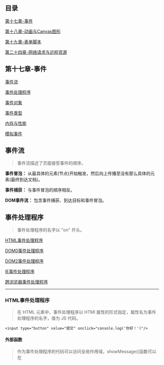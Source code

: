 ## 目录

[第十七章-事件](#第十七章-事件)

[第十八章-动画与Canvas图形](#第十八章-动画与Canvas图形)

[第十九章-表单脚本](#第十九章-表单脚本)

[第二十四章-网络请求与远程资源](#第二十四章-网络请求与远程资源)

## 第十七章-事件

[事件流](#事件流)

[事件处理程序](#事件处理程序)

[事件对象](#事件对象)

[事件类型](#事件类型)

[内存与性能](内存与性能)

[模拟事件](#模拟事件)


## 事件流  
> 事件流描述了页面接受事件的顺序。  

**事件冒泡：** 从最具体的元素(节点)开始触发，然后向上传播至没有那么具体的元素(最终到达文档)。  

**事件捕获：** 与事件冒泡的顺序相反。  

**DOM事件流：** 包含事件捕获、到达目标和事件冒泡。

## 事件处理程序  
> 事件处理程序的名字以 "on" 开头。

[HTML事件处理程序](#HTML事件处理程序)   

[DOM0事件处理程序](#DOM0事件处理程序)  

[DOM2事件处理程序](#DOM2事件处理程序)  

[IE事件处理程序](#IE事件处理程序)  

[跨浏览器事件处理程序](#跨浏览器事件处理程序)  

----

### HTML事件处理程序   
> 在 HTML 元素中，事件处理程序以 HTMl 属性的形式指定，属性名为事件处理程序的名字，值为 JS 代码。  
```
<input type="button" value="提交" onclick="console.log('你好！')"/>
```

#### 外部函数  
> 作为事件处理程序的代码可以访问全局作用域，showMessage()函数可以在<script>或外部文件中定义。  
```
<input type="button" value="提交" onclick="showMessage()"/>
```

#### 属性值
 序号 | 特性
 :-: | :-: 
 ① | 代码不能直接使用 HTML 语法字符，如双引号
 ② | 代码中的 this 将指向目标元素（自身）
 ③ | 大多数会封装在try/catch块中，以防止函数定义之前按钮被点击


#### 表单元素  
> 对于表单元素，可以直接访问同一表单中的其他成员。  
```
<form method="post">
    <input type="text" name="username" value="">
    <input type="button" value="Echo Username"
        onclick="console.log(username.value)">
</form>
```

----

### DOM0事件处理程序   
> 每个 DOM 元素都有事件处理程序属性，只要把这个属性赋值为一个函数即可，函数中的 this 引用元素本身。

```
let btn = document.getElementById("myBtn");
btn.onclick = function() {
    console.log(this.id);  // myBtn
}
```

----

### DOM2事件处理程序 
> 方法暴露在每个 DOM 元素上。

 函数 | 说明
 :-: | :-: 
 addEventListener() | 添加事件处理程序，可以同时为一个事件调用多次。
 removeEventListener() | 删除通过 `addEventListener()` 添加的事件处理程序，匿名函数无法移除。

```
let btn = document.getElementById("myBtn");
btn.addEventListener("click", () => {
    console.log(this.id);
}, false);
```
> 大多数情况下，事件处理程序会被添加到事件流的冒泡阶段，主要原因是跨浏览器兼容性好。  

----

### IE事件处理程序
> 与 DOM2 事件处理程序相似的方法：`attachEvent()` 和 `detachEvent()`

 特性 | addEventListener()  | attachEvent()
  :-: | :-: | :-: 
 第一参数 | "click" | "onclick"
 this 指向 | 元素本身:grey_question: | window
 添加处理程序的触发顺序 | 正向触发 | 方向触发

----
### 跨浏览器事件处理程序  

:whale2:跨浏览器事件处理程序·半成品版 P498

## 事件对象
> 在 DOM 中发生事件时创建。这个对象包含了一些基本信息，比如导致事件发生的元素、发生的事件类型，控制后续事件的行为等。  

[DOM事件对象](#DOM事件对象)   

[IE事件对象](#IE事件对象)   

[跨浏览器事件对象](#跨浏览器事件对象)

----
### DOM事件对象  

#### 参数传入
> event 对象是传给事件处理程序的唯一参数。  
```
let btn = document.getElementById("myBtn");
btn.onclick = function(event) {
    console.log(even.type);
};
btn.addEventListener("click", (event) => {
    console.log(even.type);
}, false);
```

#### HTML事件处理程序上的事件对象   
> 可以直接使用变量 event 引用事件对象，而不许传参。    
```
<input type="button" value="提交" onclick="console.log(event.type)">
```

:whale2: 使用 `type` 属性在一个处理程序处理多个事件 P500 

----

### IE事件对象   
> 与 DOM 事件对象不同，IE事件对象不一定通过参数传入。  
```
var btn = document.getElementById("myBtn");
btn.onclick = function() {
    let event = window.event;
    console.log(even.type);
};

btn.attachEvent("click", (event) => {
    console.log(even.type);
});
```
> 在这两种方式中，`event` 都作为 window 对象的属性存在。  

#### HTML事件处理程序上的事件对象   
> 可以直接使用变量 event 引用事件对象，而不许传参。    
```
<input type="button" value="提交" onclick="console.log(event.type)">
```

----

### 跨浏览器事件对象  

:whale2:跨浏览器事件对象 P504

## 事件类型  

[用户界面事件](#用户界面事件)  

[鼠标和滚轮事件](#鼠标和滚轮事件)

[HTML5事件](#HTML5事件)

[设备事件](#设备事件)

[触摸及手势事件](#触摸及手势事件)

----

### 用户界面事件  
> 涉及与 BOM 交互的通用浏览事件。  

任何在 window 上发生的事件，实际开发中要尽量使用 Javascript 方式（`addEventListener()`），而不是在 <body> 元素上添加时间处理程序。  

`resize事件` 和 `scroll事件` 可能不断触发，相应的处理程序都应避免过多计算。

:whale2:给新建 图片/<script>/<link> 设置 `load事件` 处理程序 P507

---

### 鼠标和滚轮事件
> 获取客户端坐标、页面坐标、屏幕坐标、修饰键、相关元素等。  

:whale2:跨浏览器获取页面坐标、修饰键、相关元素 P513...

----

### HTML5事件
> 上下文菜单、提供阻止页面关闭的机会、往返缓存相关、散列值变化等事件。  

:whale2:自定义上下文菜单 P523  
:whale2:移除事件处理程序中的匿名函数 P526

----

### 设备事件
> 手机的翻转、朝向、移动事件。

----

### 触摸及手势事件

:whale2:追踪屏幕上的触摸轨迹 P532  
:whale2:追踪屏幕上两个触点的旋转角度和距离 P533

## 内存与性能
> 事件处理程序，即每个函数都是对象，都占用内存空间。其次，多次访问DOM会造成页面交互的延迟。  

[事件委托](#事件委托)

[删除事件处理程序](#删除事件处理程序)


----

### 事件委托  
只使用一个事件处理程序来管理**同种类型的事件**，通常将事件处理程序添加到祖先节点上去。

只要所有子元素都是元素x的后代，那它们的事件会向上冒泡，最终都会由这个元素x上的函数来处理。

----

### 删除事件处理程序  
最好在删除元素前，手动删除它的事件处理程序。

:grey_question:一般来说，最好在 `onunload事件` 处理程序中趁页面尚未卸载先删除所有事件处理程序。

## 模拟事件
> 可以通过 Javascript 模拟任意事件的发生。

[DOM事件模拟](#DOM事件模拟)

[IE事件模拟](#IE事件模拟)

----
### DOM事件模拟
通过在 `document.createEvent()` 方法中添加**参数**创建一个**对应类型**的 event 对象，在这个对象上有一个初始化自身的方法，最后在元素上调用 `dispatchEvent()` 方法触发事件。

:frog:DOM3Events 废弃了 `keypress事件`，但浏览器都有自己的办法模拟它。

### IE事件模拟  
> 接口与 DOM 方式不同。

## 第十八章-动画与Canvas图形
> 毋庸置疑，<canvas\>是 HTML5 最受欢迎的新特性。这个元素会占据一块页面区域，让 JavaScript 可以动态在上面绘制图片。

[使用requestAnimationFrame](#使用requestAnimationFrame)

[基本的画布功能](#基本的画布功能) 

[2D绘图上下文 ](#2D绘图上下文 ) 

WebGL略

## 使用requestAnimationFrame  
> 早期定时动画基本上就是使用 setInterval() 来控制动画的执行，但方法本身不能保证时间精度，而浏览器本身也存在自身精度问题。

### 新方法    
> 为了解决这些问题，一个新的方法诞生了。    

 方法 | 说明  
 :-: | :-: 
 requestAnimationFrame() | 接受一个参数，参数为重绘屏幕前调用的函数，这个函数实际上也可以接受一个参数，表示下次重绘的时间
 cancelAnimationFrame() | 可以把上面方法返回的请求ID作为参数，来取消重绘任务

:whale2: 通过 requestAnimationFrame 实现动画循环  
:whale2: 通过 requestAnimationFrame 对事件监听器实行节流


## 基本的画布功能  
> `<canvas>元素` 至少要设置 width 和 height 属性，开始和结束标签之间的内容是后备数据。  

 方法 | 说明  
 :-: | :-: 
 getContext() | 在画布上绘制图形前，需要使用这个方法获取对绘图上下文的引用
 toDataURL() | 导出 <canvas\> 元素上的图像，绘制的图像需来自当前页面

:frog:使用这些方法前，确保浏览器支持 `<canvas>`

## 2D绘图上下文  
> 2D上下文的坐标原点(0,0)在 <canvas\> 元素的左上角。  

[填充和描边](#填充和描边)  

[绘制矩形](#绘制矩形)  

[变换](#变换)  

更多略

----

### 填充和描边

 属性 | 说明  
 :-: | :-: 
 fillStyle | 以指定样式(颜色、渐变或图像)填充形状
 strokeStyle | 为图形边界着色
> 与描边和填充相关的操作都会使用这两种样式，但可以再次修改。

----

### 绘制矩形

 属性/方法 | 说明  
 :-: | :-: 
 fillRect() | 通过 `fillStyle属性` 指定的颜色在画布上绘制并填充矩形
 strokeRect() | 通过 `strokeStyle属性` 指定的颜色绘制矩形轮廓
 clearRect() | 擦除画布中某个区域
 lineWidth | 控制描边宽度
 lineCap | 控制线条端点的形状

:frog:几个方法的单位都是像素

----

### 变换  
> 通过上下文变换可以旋转图像，改变原点。  

#### 暂存栈

 方法 | 说明  
 :-: | :-: 
 save() | 保存设置
 restore() | 取出设置

:whale2: 绘制文本时控制字符串参数的总宽度 P559  

:whale2: 快速获取文档的首个图片 P562  

:whale2: 保持渐变与形状一致的辅助方法 P565  

:whale2: 将原始图像转换为黑白版 P567  

## 第十九章-表单脚本  

[表单基础](#表单基础)

[文本框编程](#文本框编程)  

[选择框编程](#选择框编程) 

[表单序列化](#表单序列化)

[富文本编辑](#富文本编辑) 

## 表单基础

#### HTMLFormElement

 属性/方法 | 说明  
 :-: | :-: 
 elements | 表单中所有控件的 HTMLCollection
 更多 | 略

```
let form = document.getElementById("form1");

// 取得表单中的第一个字段
let field1 = form.elements[0];

// 取得表单名为"color"的字段
// 取得表单名为"color"的 HTMLCollection
let field2 = form.elements["color"];    // 取决于 name="color" 的字段数量

// 取得字段的数量
let fieldCount = form.elements.length;
```
:whale2: 几种方式取得对<form\>元素的引用 P581

:whale2: 验证表单提交 P582

:whale2: 验证重置表单 P583

:whale2: 针对连续点击提交的解决方案 P585

:whale2: 在页面加载后把焦点定位到表单的第一个字段 P586

:whale2: 验证用户在字段中输入的内容并作出反应 P587

## 文本框编程  

**对 value 属性的修改不总会体现在 DOM 中，故在处理文本框值的时候最好不要使用 DOM 方法，而是通过文本框的 `value属性`。**

:whale2: 有默认值的情况下，只要文本框一获得焦点就自动选中其中的文本 P588

:whale2: 在JS中，取得文本框中选中的文本 P589

:whale2: 在输入中屏蔽所有非数字字符 P591

:whale2: 跨浏览器的设置剪贴板内容方法 P592

:whale2: 确定剪贴板上的内容是否无效，如果无效就取消粘贴行为 P592

:whale2: 在当前字段完成时自动切换到下一个字段 P593

----

### HTML5约束验证API  
> 必填字段、更多输入类型、数值范围、规定输入模式、检查有效性、禁用验证。  

:whale2:使用简单的特性检测确认元素上是否支持required属性 P594

:whale2:检测浏览器是否支持<input>元素增加的几个新type值 P594

## 选择框编程  

:whale2: 单选/多选框取得所选项的信息 P599

:whale2: 添加选项到列表末尾 P600

:whale2: 移除所有选项 P600

:whale2: 重排选项 P601

## 表单序列化 

:whale2:表单序列化 P602

## 富文本编辑  

#### 转化为可编辑

 对象 | 说明  
 :-: | :-: 
 空白文档 | 把内嵌窗格的文档的 `designMode属性` 设置为"on"
 任意元素 | 指定 `contenteditable属性`

## 第二十四章-网络请求与远程资源

[XMLHttpRequest对象](#XMLHttpRequest对象) 

[进度事件](#进度事件)

[跨源资源共享](#跨源资源共享)

[替代性跨源技术](#替代性跨源技术)

[Fetch-API](#Fetch-API)

[Beacon-API](#Beacon-API)

[Web-Socket](#Web-Socket)

## XMLHttpRequest对象 

### 使用XHR

**1. 通过 XMLHttpRequest 构造函数创建 XHR 对象**

**2. 调用 `open()` 为发送请求做好准备**

**3. 调用 `spend()` 将请求发送到服务器**

:whale2:确保收到所有响应且响应正确 P713
> 为保证跨浏览器兼容，这一步在调用 `open()` 前完成。

:frog:想要取消异步请求，可以调用 `abort()` 方法

----

### HTTP头部

 方法 | 说明  
 :-: | :-: 
 setRequestHeader() | 发送额外的请求头部
 getResponseHeader() | 从 XHR 对象获取指定响应头部
 getAllResponseHeader() | 从 XHR 对象获取所有响应头部

----

### GET请求 
> 用于向服务器查询某些信息。

**查询字符串中的每个名和值都必须使用 encodeURIComponent() 编码，所有名/值对必须以和号( & )分隔。**

:whale2:保证通过 XHR 发送请求的 URL 格式正确的辅助方法 P715

----

### POST请求
> 用于向服务器发送应该保存的数据，每个 POST 请求都应该在请求体中携带需要提交的数据。 

:whale2:使用 XHR 模拟表单提交 P716

:frog:从性能方面来说，发送相同数量的数据，GET 请求比 POST 请求要快两倍。

----

### XMLHttpRequest-Level2

 属性/方法 | 说明  
 :-: | :-: 
 timeout | 发送请求后等待多少毫秒，如果响应不成功就中断请求
 overrideMimeType() | 重写 XHR 响应的 MIME 类型

#### FormDate类型  
>能够实现表单序列化。  

 用法 | 参数/说明  
 :-: | :-: 
 ① | 直接给 FormDate 构造函数传入一个表单元素以实现表单序列化
 ② | 也可以在创建实例后，通过调用 `append()` 来添加键/值对数据

## 进度事件

### load事件  

**load 事件在成功接受完响应时触发，可以用于替代 readystatechange 事件，这样就不用检查 readyState 属性来确保收到所有响应了**  

:bug: IE可能不支持这个事件 

### progress事件   

:whale2:给用户提供进度条 P719

## 跨源资源共享  

**要求**：简单的请求方法（ GET 和 POST ），没有自定义头部，且请求内容类型匹配，不能收发 cookie。

:frog:要向不同域的源发送请求，需要向 `open()` 方法传入绝对 URL（最好在访问本地资源时使用相对 URL ）。

----

#### 预检请求  

允许使用自定义头部、其他请求方法、以及不同请求内容类型。

在这个请求发送后，服务器可以确定是否允许这种类型的请求。

#### 凭据请求

略。

## 替代性跨源技术

**图片探测** 和 **JSONP**

## Fetch-API
> Fetch API 能够执行 XHR 对象的所有任务，但更容易使用。**必须是异步**。

[基本用法](#基本用法)

[常见Fetch请求模式](#常见Fetch请求模式)

[Headers对象](#Headers对象)

[Request对象](#Request对象)

[Response对象](#Response对象)

[Request、Response及Body混入](#Request、Response及Body混入)

[使用ReadableStream主体](#使用ReadableStream主体)


### 基本用法

[分派请求](#分派请求)

[读取响应](#读取响应)

[处理状态码和请求失败](#处理状态码和请求失败)

[自定义选项](#自定义选项)

----

#### 分派请求  
`fetch()`只有一个必须的 input 参数，这个参数为要获取资源的 URL，这个方法返回一个期约。请求完成、资源可用时，期约会解决为一个 Response 对象。

:frog:只要服务器返回了响应，fetch()期约都会解决。

----

#### 读取响应  
需要用到 `text()` 方法，这个方法会返回一个期约。

----

#### 处理状态码和请求失败  

 属性 | 参数/说明  
 :-: | :-: 
 redirected | 跟随重定向时，会被设置为 true
 ok | 状态码为 200~299 时，会被设置为 true
 url | 通过 fetch() 发送请求时使用的完整 URL

----

#### 自定义选项  

`fetch()` 的第二个参数（init 对象），可以进一步配置如何发送请求。

----

### 常见Fetch请求模式

 序号 | 请求模式  
 :-: | :-: 
 ① | 发送 JSON 数据
 ② | 在请求体中发送参数
 ③ | 发送文件
 ④ | 加载 Blob 文件
 ⑤ | 发送跨源请求
 ⑥ | 中断请求

----

### Headers对象  
> Headers 对象是所有外发请求和入站响应头部的容器。

介绍 Headers 与 Map 的相似之处、Headers 独有的特性、头部护卫。

----

### Request对象  
> 获取资源请求的接口。  

#### 创建 Request 对象   

构造函数：第一个参数为 input 参数，一般是 url，第二个参数和 `fetch()` 的 init 对象一样

#### 克隆 Request 对象 

将 Request 实例作为 input 参数传给构造函数、也可以使用 clone()方法

#### 在 `fetch()` 中使用 Request 对象

:whale2:基于请求体的相同 Request 对象多次调用 `fetch()`

----

### Response对象  
> 获取资源响应的接口。  

#### 创建 Response 对象

- 构造函数：可选的 body 参数和 init 参数。

- 大多数情况下，产生 Response 对象的主要方式是调用 `fetch()`

- 生成 Response 对象的静态方法：Response。redirect()和Response.error()

#### 克隆 Response 对象

clone() 方法或伪克隆。  

:whale2:多次读取包含响应体的同一个 Response 对象

----

### Request、Response及Body混入  
> Body 混入提供了5种方法，用于将 ReadableStream（只读的 body 属性）转存到缓冲区的内存里，将缓冲区转换为某种 JavaScript对象类型，以及通过期约来产生结果。  

**方法使用到 Request 或 Response 对象上。**

 方法 | 解决为  
 :-: | :-: 
 text() | UTF-8 格式字符串
 json() | JSON
 formData() | FormData 实例
 arrayBuffer() | ArrayBuffer 实例
 blol() | Blob 实例

:frog:所有主体混入方法都只能调用一次，再次调用就会抛出错误。

:frog:`bodyUsed属性` 表示读取器是否已经在流上加了锁，不代表流已经被完全读取

----

### 使用ReadableStream主体

传输的数据是以分块形式抵达断点的，通过 ReadableStream 支持在这些快到达时就读取和操作这些数据。

## Beacon-API

为了把尽量多的页面信息传到服务器，很多分析工具需要在页面生命周期种尽量晚的时候向服务器发送遥测或分析数据。使用 navigator 的 sendBeacon()方法，可以保证浏览器在原始页面已经关闭的情况下也会发送请求。

## Web-Socket  

与服务器的全双工、全向通信渠道。使用自定义协议，可以更快地发送小数据块。必须使用**专用的服务器**。







